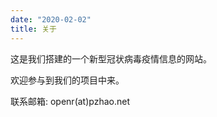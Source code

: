 ```yaml
---
date: "2020-02-02"
title: 关于
---
```


这是我们搭建的一个新型冠状病毒疫情信息的网站。

欢迎参与到我们的项目中来。

联系邮箱: openr(at)pzhao.net